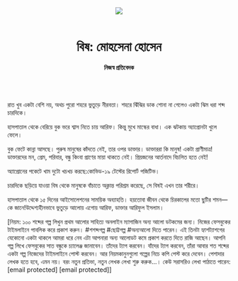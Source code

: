 <div align=center>
<img src=https://images.prothomalo.com/prothomalo-bangla/2021-01/1d75151c-eff9-4e9f-ac28-aebc4618d00f/palo_bangla_og.png />
<br><br>
<h1>বিষ: মোহসেনা হোসেন</h1> 
<h4>নিজস্ব প্রতিবেদক</h4>
<br><br>
</div>

রাত খুব একটা বেশি নয়, অথচ পুরো শহরে ভুতুড়ে নীরবতা। শহরে ঝিঁঝির ডাক শোনা না গেলেও একটা ঝিম ধরা শব্দ চারদিকে।

হাসপাতাল থেকে বেরিয়ে বুক ভরে শ্বাস নিতে চায় আরিফ। কিন্তু মুখে মাস্কের বাধা। এক ঝটকায় অ্যাপ্রোনটা খুলে ফেলে।

বুক ফেটে কান্না আসছে। পুরুষ মানুষের কাঁদতে নেই, তার ওপর ডাক্তার। ডাক্তাররা কি মানুষ! একটা প্রাণীমাত্র! ডাক্তারদের মন, প্রেম, পরিবার, বন্ধু কিংবা প্রাণের মায়া থাকতে নেই। প্রিয়জনের আর্তনাদে বিচলিত হতে নেই!

অ্যাপ্রোনের পকেটে খাম দুটো খচখচ করছে:কোভিড-১৯ টেস্টের রিপোর্ট পজিটিভ।

চারদিকে ছড়িয়ে যাওয়া বিষ থেকে মানুষকে বাঁচাতে অক্লান্ত পরিশ্রম করেছে, সে বিষই এখন তার শরীরে।

হাসপাতাল থেকে ১৫ দিনের আইসোলেশনের সাময়িক অব্যাহতি। হয়তোবা জীবন থেকে চিরকালের মতো ছুটির শমন—কে জানে!উদ্দেশ্যহীনভাবে ভুতুড়ে আলোয় এগোয় আরিফ, ডাক্তার আরিফুল ইসলাম।

[নিয়ম: ১০০ শব্দের গল্প লিখুন প্রথম আলোর সাহিত্য অনলাইন ম্যাগাজিন অন্য আলো ডটকমের জন্য। নিজের ফেসবুকের টাইমলাইনে পাবলিক করে প্রকাশ করুন। #শশব্দগল্প #ছোট্টগল্প #অন্যআলো দিতে পারেন। এই তিনটা হ্যাশট্যাশগের যেকোনো একটা থাকলে আমরা ধরে নেব এটা আপনারা অন্য আলোডট কমে প্রকাশ করতে দিতে রাজি আছেন। আপনি গল্প লিখে ফেসবুকের সাত বন্ধুকে চ্যালেঞ্জ জানাবেন। তাঁদের ট্যাগ করবেন। যাঁদের ট্যাগ করবেন, তাঁরা আবার শত শব্দের একটা গল্প নিজেদের টাইমলাইনে পোস্ট করবেন। আর নিয়মকানুনগুলো গল্পের নিচে কপি পেস্ট করে দেবেন। পেশাদার লেখক হতে হবে, এমন নয়। বরং নতুন প্রতিভা, নতুন লেখক লেখা শুরু করুক...। কেউ সরাসরিও লেখা পাঠাতে পারেন: [email protected] [email protected]]

